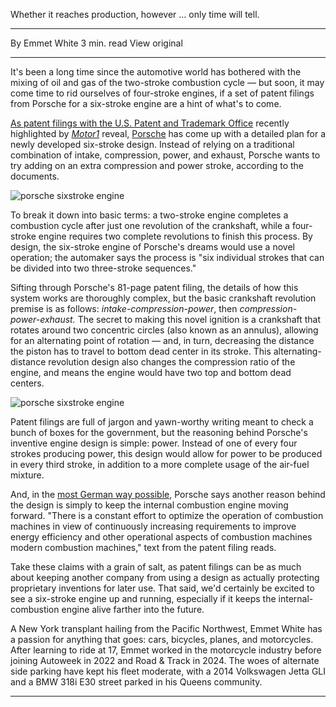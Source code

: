 
Whether it reaches production, however ... only time will tell.

---

By Emmet White
3 min. read
View original

---

It's been a long time since the automotive world has bothered with the mixing of oil and gas of the two-stroke combustion cycle — but soon, it may come time to rid ourselves of four-stroke engines, if a set of patent filings from Porsche for a six-stroke engine are a hint of what's to come.  

[As patent filings with the U.S. Patent and Trademark Office](https://patentcenter.uspto.gov/applications/18585308/ifw/docs?application=) recently highlighted by _[Motor1](https://www.motor1.com/news/734156/porsche-six-stroke-combustion-engine/)_ reveal, [Porsche](https://www.roadandtrack.com/news/a61701595/porsche-design-boss-michael-mauer-interview/) has come up with a detailed plan for a newly developed six-stroke design. Instead of relying on a traditional combination of intake, compression, power, and exhaust, Porsche wants to try adding on an extra compression and power stroke, according to the documents.  

![porsche sixstroke engine](https://hips.hearstapps.com/hmg-prod/images/screenshot-2024-09-18-at-11-20-31-am-66eaf2b86247c.png?resize=980:* "Porsche Six-Stroke Engine")

To break it down into basic terms: a two-stroke engine completes a combustion cycle after just one revolution of the crankshaft, while a four-stroke engine requires two complete revolutions to finish this process. By design, the six-stroke engine of Porsche's dreams would use a novel operation; the automaker says the process is "six individual strokes that can be divided into two three-stroke sequences."  

Sifting through Porsche's 81-page patent filing, the details of how this system works are thoroughly complex, but the basic crankshaft revolution premise is as follows: _intake-compression-power_, then _compression-power-exhaust._ The secret to making this novel ignition is a crankshaft that rotates around two concentric circles (also known as an annulus), allowing for an alternating point of rotation — and, in turn, decreasing the distance the piston has to travel to bottom dead center in its stroke. This alternating-distance revolution design also changes the compression ratio of the engine, and means the engine would have two top and bottom dead centers.

![porsche sixstroke engine](https://hips.hearstapps.com/hmg-prod/images/screenshot-2024-09-18-at-11-20-17-am-66eaf2fac9cd4.png?crop=0.898xw:0.758xh;0.00850xw,0.0714xh&resize=980:* "Porsche Six-Stroke Engine")

Patent filings are full of jargon and yawn-worthy writing meant to check a bunch of boxes for the government, but the reasoning behind Porsche's inventive engine design is simple: power. Instead of one of every four strokes producing power, this design would allow for power to be produced in every third stroke, in addition to a more complete usage of the air-fuel mixture.

And, in the [most German way possible](https://www.roadandtrack.com/news/a61739774/porsche-would-build-a-smaller-911-if-it-could/), Porsche says another reason behind the design is simply to keep the internal combustion engine moving forward. "There is a constant effort to optimize the operation of combustion machines in view of continuously increasing requirements to improve energy efficiency and other operational aspects of combustion machines modern combustion machines," text from the patent filing reads.

Take these claims with a grain of salt, as patent filings can be as much about keeping another company from using a design as actually protecting proprietary inventions for later use. That said, we'd certainly be excited to see a six-stroke engine up and running, especially if it keeps the internal-combustion engine alive farther into the future.  

A New York transplant hailing from the Pacific Northwest, Emmet White has a passion for anything that goes: cars, bicycles, planes, and motorcycles. After learning to ride at 17, Emmet worked in the motorcycle industry before joining Autoweek in 2022 and Road & Track in 2024. The woes of alternate side parking have kept his fleet moderate, with a 2014 Volkswagen Jetta GLI and a BMW 318i E30 street parked in his Queens community.


---